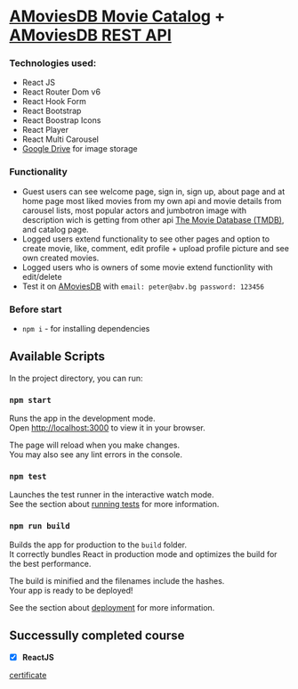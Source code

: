 # [AMoviesDB Movie Catalog](https://amoviesdb.web.app/) + [AMoviesDB REST API](https://github.com/Wickedlolz/amoviesdb-rest-api)

### Technologies used:

-   React JS
-   React Router Dom v6
-   React Hook Form
-   React Bootstrap
-   React Boostrap Icons
-   React Player
-   React Multi Carousel
-   [Google Drive](https://developers.google.com/drive/api) for image storage

### Functionality

-   Guest users can see welcome page, sign in, sign up, about page and at home page most liked movies from my own api and movie details from carousel lists, most popular actors and jumbotron image with description wich is getting from other api [The Movie Database (TMDB)](https://www.themoviedb.org/documentation/api), and catalog page.
-   Logged users extend functionality to see other pages and option to create movie, like, comment, edit profile + upload profile picture and see own created movies.
-   Logged users who is owners of some movie extend functionlity with edit/delete
-   Test it on [AMoviesDB](https://amoviesdb.web.app/) with `email: peter@abv.bg password: 123456`

### Before start

-   `npm i` - for installing dependencies

## Available Scripts

In the project directory, you can run:

### `npm start`

Runs the app in the development mode.\
Open [http://localhost:3000](http://localhost:3000) to view it in your browser.

The page will reload when you make changes.\
You may also see any lint errors in the console.

### `npm test`

Launches the test runner in the interactive watch mode.\
See the section about [running tests](https://facebook.github.io/create-react-app/docs/running-tests) for more information.

### `npm run build`

Builds the app for production to the `build` folder.\
It correctly bundles React in production mode and optimizes the build for the best performance.

The build is minified and the filenames include the hashes.\
Your app is ready to be deployed!

See the section about [deployment](https://facebook.github.io/create-react-app/docs/deployment) for more information.

## Successully completed course

- [x] **ReactJS**

[certificate](https://softuni.bg/certificates/details/140616/1b32203e)
